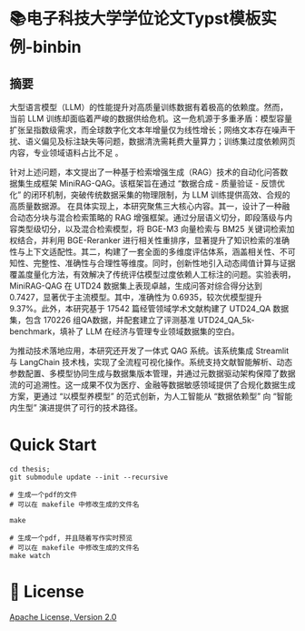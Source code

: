 # 📚电子科技大学学位论文Typst模板实例-binbin
## 摘要
大型语言模型（LLM）的性能提升对高质量训练数据有着极高的依赖度。然而，当前 LLM 训练却面临着严峻的数据供给危机。这一危机源于多重矛盾：模型容量扩张呈指数级需求，而全球数字化文本年增量仅为线性增长；网络文本存在噪声干扰、语义偏见及标注缺失等问题，数据清洗需耗费大量算力；训练集过度依赖网页内容，专业领域语料占比不足 。

针对上述问题，本文提出了一种基于检索增强生成（RAG）技术的自动化问答数据集生成框架 MiniRAG-QAG。该框架旨在通过 “数据合成 - 质量验证 - 反馈优化” 的闭环机制，突破传统数据采集的物理限制，为 LLM 训练提供高效、合规的高质量数据源。
在具体实现上，本研究聚焦三大核心内容。其一，设计了一种融合动态分块与混合检索策略的 RAG 增强框架。通过分层语义切分，即段落级与内容类型级切分，以及混合检索模型，将 BGE-M3 向量检索与 BM25 关键词检索加权结合，并利用 BGE-Reranker 进行相关性重排序，显著提升了知识检索的准确性与上下文适配性。其二，构建了一套全面的多维度评估体系，涵盖相关性、不可知性、完整性、准确性与合理性等维度。同时，创新性地引入动态阈值计算与证据覆盖度量化方法，有效解决了传统评估模型过度依赖人工标注的问题。实验表明，MiniRAG-QAG 在 UTD24 数据集上表现卓越，生成问答对综合得分达到 0.7427，显著优于主流模型。其中，准确性为 0.6935，较次优模型提升 9.37%。此外，本研究基于 17542 篇经管领域学术文献构建了 UTD24_QA 数据集，包含 170226 组QA数据，并配套建立了评测基准 UTD24_QA_5k-benchmark，填补了 LLM 在经济与管理专业领域数据集的空白。

为推动技术落地应用，本研究还开发了一体式 QAG 系统。该系统集成 Streamlit 与 LangChain 技术栈，实现了全流程可视化操作。系统支持文献智能解析、动态参数配置、多模型协同生成与数据集版本管理，并通过元数据驱动架构保障了数据流的可追溯性。这一成果不仅为医疗、金融等数据敏感领域提供了合规化数据生成方案，更通过 “以模型养模型” 的范式创新，为人工智能从 “数据依赖型” 向 “智能内生型” 演进提供了可行的技术路径。
# Quick Start
```shell
cd thesis; 
git submodule update --init --recursive

# 生成一个pdf的文件
# 可以在 makefile 中修改生成的文件名

make 

# 生成一个pdf, 并且随着写作实时预览
# 可以在 makefile 中修改生成的文件名
make watch
```

# 📜 License
[Apache License, Version 2.0](https://www.apache.org/licenses/LICENSE-2.0)
